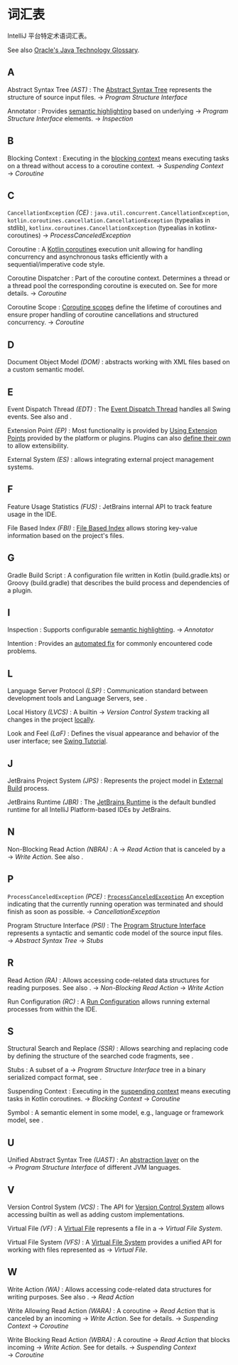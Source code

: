<!-- Copyright 2000-2024 JetBrains s.r.o. and contributors. Use of this source code is governed by the Apache 2.0 license. -->

# 词汇表

<link-summary>IntelliJ 平台特定术语词汇表。</link-summary>

See also [Oracle's Java Technology Glossary](https://www.oracle.com/java/technologies/glossary.html).

## A

Abstract Syntax Tree _(AST)_
: The [Abstract Syntax Tree](implementing_parser_and_psi.md) represents the structure of source input files.
&rarr;&nbsp;_Program Structure Interface_

Annotator
: Provides [semantic highlighting](syntax_highlighting_and_error_highlighting.md) based on underlying &rarr;&nbsp;_Program Structure Interface_ elements.
&rarr;&nbsp;_Inspection_

## B

Blocking Context
: Executing in the [blocking context](coroutine_execution_contexts.md#blocking-context) means executing tasks on a thread without access to a coroutine context.
&rarr;&nbsp;_Suspending Context_
&rarr;&nbsp;_Coroutine_

## C

`CancellationException` _(CE)_
: `java.util.concurrent.CancellationException`, `kotlin.coroutines.cancellation.CancellationException` (typealias in stdlib), `kotlinx.coroutines.CancellationException` (typealias in kotlinx-coroutines)
&rarr;&nbsp;_ProcessCanceledException_

Coroutine
: A [Kotlin coroutines](kotlin_coroutines.md) execution unit allowing for handling concurrency and asynchronous tasks efficiently with a sequential/imperative code style.

Coroutine Dispatcher
: Part of the coroutine context.
Determines a thread or a thread pool the corresponding coroutine is executed on.
See [](coroutine_dispatchers.md) for more details.
&rarr;&nbsp;_Coroutine_

Coroutine Scope
: [Coroutine scopes](coroutine_scopes.md) define the lifetime of coroutines and ensure proper handling of coroutine cancellations and structured concurrency.
&rarr;&nbsp;_Coroutine_

## D

Document Object Model _(DOM)_
: [](xml_dom_api.md) abstracts working with XML files based on a custom semantic model.

## E

Event Dispatch Thread _(EDT)_
: The [Event Dispatch Thread](https://docs.oracle.com/javase/tutorial/uiswing/concurrency/dispatch.html) handles all Swing events. See also [](threading_model.md) and [](coroutine_dispatchers.md#edt-dispatcher).

Extension Point _(EP)_
: Most functionality is provided by [Using Extension Points](plugin_extensions.md) provided by the platform or plugins. Plugins can also [define their own](plugin_extension_points.md) to allow extensibility.

External System _(ES)_
: [](external_system_integration.md) allows integrating external project management systems.

## F

Feature Usage Statistics _(FUS)_
: JetBrains internal API to track feature usage in the IDE.

File Based Index _(FBI)_
: [File Based Index](file_based_indexes.md) allows storing key-value information based on the project's files.

## G
Gradle Build Script
: A configuration file written in Kotlin (<path>build.gradle.kts</path>) or Groovy (<path>build.gradle</path>) that describes the build process and dependencies of a plugin.

## I

Inspection
: Supports configurable [semantic highlighting](code_inspections_and_intentions.md).
&rarr;&nbsp;_Annotator_

Intention
: Provides an [automated fix](code_inspections_and_intentions.md) for commonly encountered code problems.

## L

Language Server Protocol _(LSP)_
: Communication standard between development tools and Language Servers, see [](language_server_protocol.md).

Local History _(LVCS)_
: A builtin &rarr;&nbsp;_Version Control System_ tracking all changes in the project [locally](https://www.jetbrains.com/help/idea/local-history.html).

Look and Feel _(LaF)_
: Defines the visual appearance and behavior of the user interface; see [Swing Tutorial](https://docs.oracle.com/javase/tutorial/uiswing/lookandfeel/index.html).

## J

JetBrains Project System _(JPS)_
: Represents the project model in [External Build](external_builder_api.md#accessing-project-model-and-configuration-from-external-build) process.

JetBrains Runtime _(JBR)_
: The [JetBrains Runtime](ide_development_instance.md#using-a-jetbrains-runtime-for-the-development-instance) is the default bundled runtime for all IntelliJ Platform-based IDEs by JetBrains.

## N

Non-Blocking Read Action _(NBRA)_
: A &rarr;&nbsp;_Read Action_ that is canceled by a &rarr;&nbsp;_Write Action_. See also [](threading_model.md#read-action-cancellability).

## P

`ProcessCanceledException` _(PCE)_
: [`ProcessCanceledException`](%gh-ic%/platform/util/base/src/com/intellij/openapi/progress/ProcessCanceledException.java) An exception indicating that the currently running operation was terminated and should finish as soon as possible.
&rarr;&nbsp;_CancellationException_

Program Structure Interface _(PSI)_
: The [Program Structure Interface](psi.md) represents a syntactic and semantic code model of the source input files. &rarr;&nbsp;_Abstract Syntax Tree_ &rarr;&nbsp;_Stubs_

## R

Read Action _(RA)_
: Allows accessing code-related data structures for reading purposes. See also [](threading_model.md).
&rarr;&nbsp;_Non-Blocking Read Action_ &rarr;&nbsp;_Write Action_

Run Configuration _(RC)_
: A [Run Configuration](run_configurations.md) allows running external processes from within the IDE.

## S

Structural Search and Replace _(SSR)_
: Allows searching and replacing code by defining the structure of the searched code fragments, see [](plugin_alternatives.md#结构搜索和替换检查).

Stubs
: A subset of a &rarr;&nbsp;_Program Structure Interface_ tree in a binary serialized compact format, see [](stub_indexes.md).

Suspending Context
: Executing in the [suspending context](coroutine_execution_contexts.md#suspending-context) means executing tasks in Kotlin coroutines.
&rarr;&nbsp;_Blocking Context_
&rarr;&nbsp;_Coroutine_

Symbol
: A semantic element in some model, e.g., language or framework model, see [](symbols.md).

## U

Unified Abstract Syntax Tree _(UAST)_
: An [abstraction layer](uast.md) on the &rarr;&nbsp;_Program Structure Interface_ of different JVM languages.

## V

Version Control System _(VCS)_
: The API for [Version Control System](vcs_integration_for_plugins.md) allows accessing builtin as well as adding custom implementations.

Virtual File _(VF)_
: A [Virtual File](virtual_file.md) represents a file in a &rarr;&nbsp;_Virtual File System_.

Virtual File System _(VFS)_
: A [Virtual File System](virtual_file_system.md) provides a unified API for working with files represented as &rarr;&nbsp;_Virtual File_.

## W

Write Action _(WA)_
: Allows accessing code-related data structures for writing purposes. See also [](threading_model.md).
&rarr;&nbsp;_Read Action_

Write Allowing Read Action _(WARA)_
: A coroutine &rarr;&nbsp;_Read Action_ that is canceled by an incoming &rarr;&nbsp;_Write Action_.
See [](coroutine_read_actions.topic#coroutine-read-actions-api) for details.
&rarr;&nbsp;_Suspending Context_
&rarr;&nbsp;_Coroutine_

Write Blocking Read Action _(WBRA)_
: A coroutine &rarr;&nbsp;_Read Action_ that blocks incoming &rarr;&nbsp;_Write Action_.
See [](coroutine_read_actions.topic#coroutine-read-actions-api) for details.
&rarr;&nbsp;_Suspending Context_
&rarr;&nbsp;_Coroutine_

<include from="snippets.md" element-id="missingContent"/>
